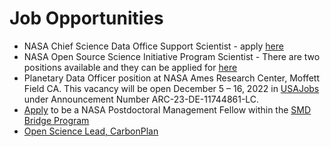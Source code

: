# Job Opportunities

- NASA Chief Science Data Office Support Scientist - apply [here](https://recruiting.adp.com/srccar/public/RTI.home?c=1206101&d=ExternalCareerSite#/)
- NASA Open Source Science Initiative Program Scientist - There are two positions available and they can be applied for [here](https://recruiting.adp.com/srccar/public/RTI.home?c=1206101&d=ExternalCareerSite&r=5000875353100#/)
- Planetary Data Officer position at NASA Ames Research Center, Moffett Field CA. This vacancy will be open December 5 – 16, 2022 in [USAJobs](https://usajobs.gov) under Announcement Number ARC-23-DE-11744861-LC.
- [Apply](https://t.co/X8DSfD2z4x) to be a NASA Postdoctoral Management Fellow within the [SMD Bridge Program](https://science.nasa.gov/smd-bridge-program)
- [Open Science Lead, CarbonPlan](https://apply.workable.com/carbonplan/j/61E1AC0C31/)
